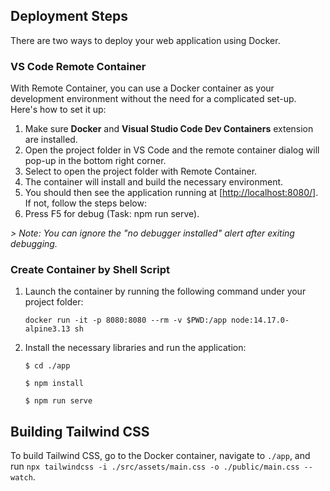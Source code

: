 ## Deployment Steps

There are two ways to deploy your web application using Docker.

### VS Code Remote Container

With Remote Container, you can use a Docker container as your development environment without the need for a complicated set-up. Here's how to set it up:

1. Make sure **Docker** and **Visual Studio Code Dev Containers** extension are installed.
2. Open the project folder in VS Code and the remote container dialog will  pop-up in the bottom right corner.
3. Select to open the project folder with Remote Container.
4. The container will install and build the necessary environment.
5. You should then see the application running at [[http://localhost:8080/](http://localhost:8080/)]. If not, follow the steps below:
6. Press F5 for debug (Task: npm run serve).

*> Note: You can ignore the "no debugger installed" alert after exiting debugging.*

### Create Container by Shell Script

1. Launch the container by running the following command under your project folder:

    ```
    docker run -it -p 8080:8080 --rm -v $PWD:/app node:14.17.0-alpine3.13 sh
    ```

1. Install the necessary libraries and run the application:

    ```
    $ cd ./app

    $ npm install

    $ npm run serve
    ```

## Building Tailwind CSS

To build Tailwind CSS, go to the Docker container, navigate to `./app`, and run `npx tailwindcss -i ./src/assets/main.css -o ./public/main.css --watch`.
